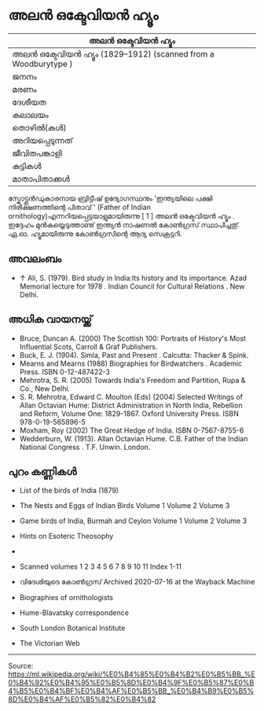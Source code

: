 # അലൻ ഒക്ടേവിയൻ ഹ്യൂം

| അലൻ ഒക്ടേവിയൻ ഹ്യൂം |
| --- |
| അലൻ ഒക്ടേവിയൻ ഹ്യൂം (1829–1912) (scanned from a Woodburytype ) |
| ജനനം |
| മരണം |
| ദേശീയത |
| കലാലയം |
| തൊഴിൽ(കൾ) |
| അറിയപ്പെടുന്നത് |
| ജീവിതപങ്കാളി |
| കുട്ടികൾ |
| മാതാപിതാക്കൾ |

സ്കോട്ട്ലൻഡുകാരനായ ബ്രിട്ടീഷ് ഉദ്യോഗസ്ഥനും 'ഇന്ത്യയിലെ പക്ഷി നിരീക്ഷണത്തിന്റെ പിതാവ് ' (Father of Indian ornithology)എന്നറിയപ്പെട്ടയാളുമായിരുന്നു [ 1 ] അലൻ ഒക്ടേവിയൻ ഹ്യൂം . ഇദ്ദേഹം മുൻകയ്യെടുത്താണു് ഇന്ത്യൻ നാഷണൽ കോൺഗ്രസ് സ്ഥാപിച്ചതു്. ഏ.ഓ. ഹ്യൂമായിരുന്നു കോൺഗ്രസിന്റെ ആദ്യ സെക്രട്ടറി.

## അവലംബം

- ↑ Ali, S. (1979). Bird study in India:Its history and its importance. Azad Memorial lecture for 1978 . Indian Council for Cultural Relations . New Delhi.

## അധിക വായനയ്ക്ക്

- Bruce, Duncan A. (2000) The Scottish 100: Portraits of History's Most Influential Scots, Carroll & Graf Publishers.
- Buck, E. J. (1904). Simla, Past and Present . Calcutta: Thacker & Spink.
- Mearns and Mearns (1988) Biographies for Birdwatchers . Academic Press. ISBN 0-12-487422-3
- Mehrotra, S. R. (2005) Towards India's Freedom and Partition, Rupa & Co., New Delhi.
- S. R. Mehrotra, Edward C. Moulton (Eds) (2004) Selected Writings of Allan Octavian Hume: District Administration in North India, Rebellion and Reform, Volume One: 1829-1867. Oxford University Press. ISBN 978-0-19-565896-5
- Moxham, Roy (2002) The Great Hedge of India. ISBN 0-7567-8755-6
- Wedderburn, W. (1913). Allan Octavian Hume. C.B. Father of the Indian National Congress . T.F. Unwin. London.

## പുറം കണ്ണികൾ

- List of the birds of India (1879)
- The Nests and Eggs of Indian Birds Volume 1 Volume 2 Volume 3
- Game birds of India, Burmah and Ceylon Volume 1 Volume 2 Volume 3
- Hints on Esoteric Theosophy
-

- Scanned volumes 1 2 3 4 5 6 7 8 9 10 11 Index 1-11

- വിദേശിയുടെ കോൺഗ്രസ് Archived 2020-07-16 at the Wayback Machine
- Biographies of ornithologists
- Hume-Blavatsky correspondence
- South London Botanical Institute
- The Victorian Web

---
Source: https://ml.wikipedia.org/wiki/%E0%B4%85%E0%B4%B2%E0%B5%BB_%E0%B4%92%E0%B4%95%E0%B5%8D%E0%B4%9F%E0%B5%87%E0%B4%B5%E0%B4%BF%E0%B4%AF%E0%B5%BB_%E0%B4%B9%E0%B5%8D%E0%B4%AF%E0%B5%82%E0%B4%82
